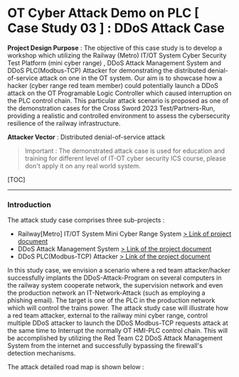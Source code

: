 # OT Cyber Attack Demo on PLC [ Case Study 03 ] : DDoS Attack Case

**Project Design Purpose** : The objective of this case study is to develop a workshop which utilizing the Railway (Metro) IT/OT System Cyber Security Test Platform (mini cyber range) , DDoS Attack Management System and DDoS PLC(Modbus-TCP) Attacker for demonstrating the distributed denial-of-service attack on one in the OT system. Our aim is to showcase how a hacker (cyber range red team member) could potentially launch a DDoS attack on the OT Programable Logic Controller which caused interruption on the PLC control chain. This particular attack scenario is proposed as one of the demonstration cases for the Cross Sword 2023 Test/Partners-Run, providing a realistic and controlled environment to assess the cybersecurity resilience of the railway infrastructure.

**Attacker Vector** :  Distributed denial-of-service attack

>  Important : The demonstrated attack case is used for education and training for different level of IT-OT cyber security ICS course, please don't apply it on any real world system.

[TOC]

------

### Introduction

The attack study case comprises three sub-projects :

- Railway[Metro] IT/OT System Mini Cyber Range System [> Link of project document](https://github.com/LiuYuancheng/Railway_IT_OT_System_Cyber_Security_Platform)
- DDoS Attack Management System [> Link of the project document](https://github.com/LiuYuancheng/Python_Malwares_Repo/blob/main/src/ddosAttacker/readme.md)
- DDoS PLC(Modbus-TCP) Attacker  [> Link of the project document](https://github.com/LiuYuancheng/Python_Malwares_Repo/blob/main/src/ddosPlcAttacker/readme.md)

In this study case, we envision a scenario where a red team attacker/hacker successfully implants the DDoS-Attack-Program on several computers in the railway system  cooperate network, the supervision network and even the production network an IT-Network-Attack (such as employing a phishing email). The target is one of the PLC in the production network which will control the trains power.  The attack study case will illustrate how a red team attacker, external to the railway mini cyber range, control multiple DDoS attacker to launch the DDoS Modbus-TCP requests attack at the same time to Interrupt the normally OT HMI-PLC control chain.  This will be accomplished by utilizing the Red Team C2 DDoS Attack Management System from the internet and successfully bypassing the firewall's detection mechanisms.

The attack detailed road map is shown below : 